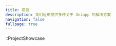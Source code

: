 ```yaml
---
title: 项目
description: 我们组织提供多种关于 Uniapp 的解决方案
navigation: false
fullpage: true
---
```


::ProjectShowcase